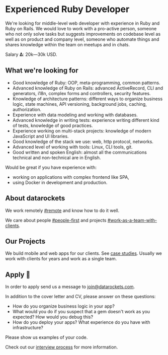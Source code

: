 # Experienced Ruby Developer

We're looking for middle-level web developer with experience in Ruby and Ruby on Rails. We would love to work with a pro-active person, someone who not only solve tasks but suggests improvements on codebase level as well as on product and company level, someone who automate things and shares knowledge within the team on meetups and in chats.

Salary 𝚫: 20k—30k USD.

## What we're looking for

- Good knowledge of Ruby: OOP, meta-programming, common patterns.
- Advanced knowledge of Ruby on Rails: advanced ActiveRecord, CLI and generators, i18n, complex forms and controllers, security features.
- Knowledge of architecture patterns: different ways to organize business logic, state machines, API versioning, background jobs, caching, authorization.
- Experience with data modeling and working with databases.
- Advanced knowledge in writing tests: experience writing different kind of tests, knowledge of good practices.
- Experience working on multi-stack projects: knowledge of modern JavaScript and UI libraries.
- Good knowledge of the stack we use: web, http protocol, networks.
- Advanced level of working with tools: Linux, CLI tools, git.
- Good written and spoken English: almost all the communications technical and non-technical are in English.

Would be great if you have experience with:

- working on applications with complex frontend like SPA,
- using Docker in development and production.


## About datarockets

We work remotely [#remote](https://github.com/datarockets/career#remote) and know how to do it well.

We care about people [#people-first](https://github.com/datarockets/career#people-first) and projects [#work-as-a-team-with-clients](https://github.com/datarockets/career#work-as-a-team-with-clients).


## Our Projects

We build mobile and web apps for our clients. See [case studies](https://datarockets.com/case-studies/). Usually we work with clients for years and work as a single team.


## Apply 💌

In order to apply send us a message to [join@datarockets.com](mailto:join@datarockets.com).

In addition to the cover letter and CV, please answer on these questions:

- How do you organize business logic in your app?
- What would you do if you suspect that a gem doesn't work as you expected? How would you debug this?
- How do you deploy your apps? What experience do you have with infrastructure?

Please show us examples of your code.

Check out our [interview process](https://github.com/datarockets/career#interview-process) for more information.
